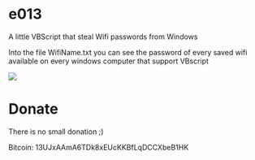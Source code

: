 # e013

A little VBScript that steal Wifi passwords from Windows 

Into the file WifiName.txt you can see the password of every saved wifi available on every windows computer that support VBscript 

![](https://i.imgur.com/wxT1Uj2.png)


# Donate
There is no small donation ;)

Bitcoin: 13UJxAAmA6TDk8xEUcKKBfLqDCCXbeB1HK 
